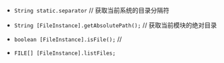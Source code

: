 - `String static.separator` // 获取当前系统的目录分隔符

- `String [FileInstance].getAbsolutePath();` // 获取当前模块的绝对目录

- `boolean [FileInstance].isFile();` //

- `FILE[] [FileInstance].listFiles;`
